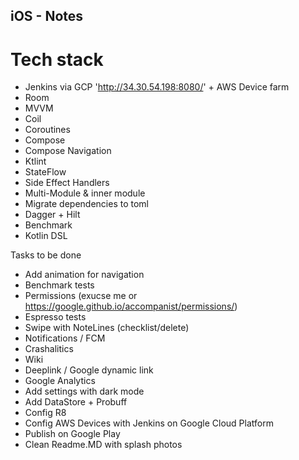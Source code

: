 ## iOS - Notes

# Tech stack

* Jenkins via GCP  'http://34.30.54.198:8080/' + AWS Device farm
* Room
* MVVM
* Coil
* Coroutines
* Compose
* Compose Navigation
* Ktlint
* StateFlow
* Side Effect Handlers
* Multi-Module & inner module
* Migrate dependencies to toml
* Dagger + Hilt
* Benchmark
* Kotlin DSL

Tasks to be done

* Add animation for navigation
* Benchmark tests
* Permissions (exucse me or https://google.github.io/accompanist/permissions/)
* Espresso tests
* Swipe with NoteLines  (checklist/delete)
* Notifications / FCM
* Crashalitics
* Wiki
* Deeplink / Google dynamic link
* Google Analytics
* Add settings with dark mode
* Add DataStore + Probuff
* Config R8
* Config AWS Devices with Jenkins on Google Cloud Platform
* Publish on Google Play
* Clean Readme.MD with splash photos
